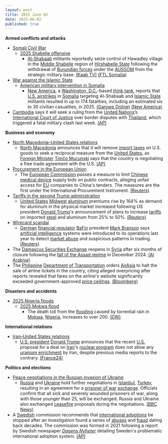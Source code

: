 ```yaml
---
layout: post
title: 2025 June 02
date: 2025-06-02
published: true
---
```



**Armed conflicts and attacks**

* [Somali Civil War](https://en.wikipedia.org/wiki/Somali_Civil_War_%282009%E2%80%93present%29 "Somali Civil War (2009–present)")
  + [2025 Shabelle offensive](https://en.wikipedia.org/wiki/2025_Shabelle_offensive "2025 Shabelle offensive")
    - [Al-Shabaab](https://en.wikipedia.org/wiki/Al-Shabaab_%28militant_group%29 "Al-Shabaab (militant group)") militants reportedly seize control of Hawadley village in the [Middle Shabelle](https://en.wikipedia.org/wiki/Middle_Shabelle "Middle Shabelle") region of [Hirshabelle State](https://en.wikipedia.org/wiki/Hirshabelle_State "Hirshabelle State") following the withdrawal of [Burundian forces](https://en.wikipedia.org/wiki/Burundi_National_Defence_Force "Burundi National Defence Force") under the [AUSSOM](https://en.wikipedia.org/wiki/African_Union_Support_and_Stabilization_Mission_in_Somalia "African Union Support and Stabilization Mission in Somalia") from the strategic military base. [(Kaab TV)](https://en.kaabtv.com/al-shabaab-militants-seize-control-of-hawadley-in-middle-shabelle-region/) [(FTL Somalia)](https://www.ftlsomalia.com/al-shabaab-seizes-hawadley-after-au-forces-withdraw/amp/)
* [War against the Islamic State](https://en.wikipedia.org/wiki/War_against_the_Islamic_State "War against the Islamic State")
  + [American military intervention in Somalia](https://en.wikipedia.org/wiki/American_military_intervention_in_Somalia_%282007%E2%80%93present%29 "American military intervention in Somalia (2007–present)")
    - [New America](https://en.wikipedia.org/wiki/New_America_%28organization%29 "New America (organization)"), a [Washington, D.C.](https://en.wikipedia.org/wiki/Washington%2C_D.C. "Washington, D.C.")-based [think tank](https://en.wikipedia.org/wiki/Think_tank "Think tank"), reports that [U.S. airstrikes](https://en.wikipedia.org/wiki/Drone_strikes_in_Somalia "Drone strikes in Somalia") in [Somalia](https://en.wikipedia.org/wiki/Somalia "Somalia") targeting Al-Shabaab and [Islamic State](https://en.wikipedia.org/wiki/Islamic_State "Islamic State") militants resulted in up to 174 fatalities, including an estimated six to 30 civilian casualties, in 2025. [(Garowe Online)](https://www.garoweonline.com/en/news/somalia/us-airstrikes-in-somalia-killed-up-to-174-people-in-2025-monitoring-group-says) [(New America)](https://www.newamerica.org/future-security/reports/americas-counterterrorism-wars/the-war-in-somalia/)
* [Cambodia](https://en.wikipedia.org/wiki/Cambodia "Cambodia") says it will seek a ruling from the [United Nations](https://en.wikipedia.org/wiki/United_Nations "United Nations")’s [International Court of Justice](https://en.wikipedia.org/wiki/International_Court_of_Justice "International Court of Justice") over border disputes with [Thailand](https://en.wikipedia.org/wiki/Thailand "Thailand"), which triggered a fatal military clash last week. [(AP)](https://apnews.com/article/cambodia-thailand-border-court-preah-vihear-dispute-ed4967fb809448ccf42542ea21de9839)

**Business and economy**

* [North Macedonia–United States relations](https://en.wikipedia.org/wiki/North_Macedonia%E2%80%93United_States_relations "North Macedonia–United States relations")
  + [North Macedonia](https://en.wikipedia.org/wiki/North_Macedonia "North Macedonia") announces that it will remove [import taxes](https://en.wikipedia.org/wiki/Import_tax "Import tax") on U.S. goods to seek a reciprocal measure from the [United States](https://en.wikipedia.org/wiki/United_States "United States"), as [Foreign Minister](https://en.wikipedia.org/wiki/Ministry_of_Foreign_Affairs_%28North_Macedonia%29 "Ministry of Foreign Affairs (North Macedonia)") [Timčo Mucunski](https://en.wikipedia.org/wiki/Tim%C4%8Do_Mucunski "Timčo Mucunski") says that the country is negotiating a free trade agreement with the U.S. [(AP)](https://apnews.com/article/north-macedonia-united-states-tariffs-trump-6ef2fed0413db8d6967ad4bb4153f05f)
* [Procurement in the European Union](https://en.wikipedia.org/wiki/Government_procurement_in_the_European_Union "Government procurement in the European Union")
  + The [European Commission](https://en.wikipedia.org/wiki/European_Commission "European Commission") passes a measure to limit [Chinese](https://en.wikipedia.org/wiki/China "China") [medical device](https://en.wikipedia.org/wiki/Medical_device "Medical device") supply bids on public contracts, alleging unfair access for [EU](https://en.wikipedia.org/wiki/EU "EU") companies to China's tenders. The measures are the first under the International Procurement Instrument. [(Reuters)](https://www.reuters.com/world/china/eu-backs-curbs-chinese-medical-device-firms-bidding-public-tenders-2025-06-02/)
* [Tariffs in the second Trump administration](https://en.wikipedia.org/wiki/Tariffs_in_the_second_Trump_administration "Tariffs in the second Trump administration")
  + [United States](https://en.wikipedia.org/wiki/United_States "United States") [Midwest](https://en.wikipedia.org/wiki/Midwestern_United_States "Midwestern United States") [aluminum](https://en.wikipedia.org/wiki/Aluminum "Aluminum") premiums rise by 164% as demand for aluminum in the physical market increased following US president [Donald Trump](https://en.wikipedia.org/wiki/Donald_Trump "Donald Trump")'s announcement of plans to increase [tariffs](https://en.wikipedia.org/wiki/Tariff "Tariff") on imported [steel](https://en.wikipedia.org/wiki/Steel "Steel") and aluminum from 25% to 50%. [(Reuters)](https://www.reuters.com/business/aluminium-premium-us-buyers-soars-after-trump-doubles-tariffs-2025-06-02/)
* [Wirecard scandal](https://en.wikipedia.org/wiki/Wirecard_scandal "Wirecard scandal")
  + [German](https://en.wikipedia.org/wiki/Germany "Germany") [financial regulator](https://en.wikipedia.org/wiki/Financial_regulator "Financial regulator") [BaFin](https://en.wikipedia.org/wiki/BaFin "BaFin") president [Mark Branson](https://en.wikipedia.org/wiki/Mark_Branson "Mark Branson") says [artificial intelligence](https://en.wikipedia.org/wiki/Artificial_intelligence "Artificial intelligence") systems were introduced to its operations last year to detect [market abuse](https://en.wikipedia.org/wiki/Market_abuse "Market abuse") and suspicious patterns in trading. [(Reuters)](https://www.reuters.com/sustainability/boards-policy-regulation/german-financial-watchdog-ai-is-helping-catch-market-abuse-2025-06-02/)
* The [Damascus Securities Exchange](https://en.wikipedia.org/wiki/Damascus_Securities_Exchange "Damascus Securities Exchange") reopens in [Syria](https://en.wikipedia.org/wiki/Syria "Syria") after six months of closure following the [fall of the Assad regime](https://en.wikipedia.org/wiki/Fall_of_the_Assad_regime "Fall of the Assad regime") in December 2024. [(Al Arabiya)](https://english.alarabiya.net/business/economy/2025/06/02/damascus-stock-exchange-reopens-after-6month-closure)
* The [Philippine](https://en.wikipedia.org/wiki/Philippine "Philippine") [Department of Transportation](https://en.wikipedia.org/wiki/Department_of_Transportation_%28Philippines%29 "Department of Transportation (Philippines)") orders [AirAsia](https://en.wikipedia.org/wiki/AirAsia "AirAsia") to halt the sale of airline tickets in the country, citing alleged overpricing after reports revealed that fares on the airline's website significantly exceeded government-approved [price ceilings](https://en.wikipedia.org/wiki/Price_ceiling "Price ceiling"). [(Bloomberg)](https://www.bloomberg.com/news/articles/2025-06-02/philippines-orders-airasia-move-shutdown-on-excessive-pricing)

**Disasters and accidents**

* [2025 Nigeria floods](https://en.wikipedia.org/wiki/2025_Nigeria_floods "2025 Nigeria floods")
  + [2025 Mokwa flood](https://en.wikipedia.org/wiki/2025_Mokwa_flood "2025 Mokwa flood")
    - The death toll from the [flooding](https://en.wikipedia.org/wiki/Flooding "Flooding") caused by torrential rain in [Mokwa](https://en.wikipedia.org/wiki/Mokwa "Mokwa"), [Nigeria](https://en.wikipedia.org/wiki/Nigeria "Nigeria"), increases to over 200. [(DW)](https://www.dw.com/en/death-toll-in-nigeria-flooding-rises-to-at-least-200/video-72755995)

**International relations**

* [Iran–United States relations](https://en.wikipedia.org/wiki/Iran%E2%80%93United_States_relations "Iran–United States relations")
  + [U.S. president](https://en.wikipedia.org/wiki/U.S._president "U.S. president") [Donald Trump](https://en.wikipedia.org/wiki/Donald_Trump "Donald Trump") announces that the recent [U.S.](https://en.wikipedia.org/wiki/U.S. "U.S.") proposal for a deal on [Iran](https://en.wikipedia.org/wiki/Iran "Iran")'s [nuclear program](https://en.wikipedia.org/wiki/Nuclear_program_of_Iran "Nuclear program of Iran") does not allow any [uranium enrichment](https://en.wikipedia.org/wiki/Enriched_uranium "Enriched uranium") by Iran, despite previous media reports to the contrary. [(France24)](https://www.france24.com/en/americas/20250602-trump-iran-uranium-enrichment-nuclear)

**Politics and elections**

* [Peace negotiations in the Russian invasion of Ukraine](https://en.wikipedia.org/wiki/Peace_negotiations_in_the_Russian_invasion_of_Ukraine "Peace negotiations in the Russian invasion of Ukraine")
  + [Russia](https://en.wikipedia.org/wiki/Russia "Russia") and [Ukraine](https://en.wikipedia.org/wiki/Ukraine "Ukraine") hold further negotiations in [Istanbul](https://en.wikipedia.org/wiki/Istanbul "Istanbul"), [Turkey](https://en.wikipedia.org/wiki/Turkiye "Turkiye"), resulting in an agreement for a [prisoner of war](https://en.wikipedia.org/wiki/Prisoner_of_war "Prisoner of war") [exchange](https://en.wikipedia.org/wiki/Prisoner_exchange "Prisoner exchange"). Officials confirm that all sick and severely wounded prisoners of war, along with those younger than 25, will be exchanged. Russia and Ukraine also exchanged [ceasefire](https://en.wikipedia.org/wiki/Ceasefire "Ceasefire") proposals during the negotiations. [(BBC News)](https://www.bbc.co.uk/news/live/cgrg7kelk45t)
* A [Swedish](https://en.wikipedia.org/wiki/Sweden "Sweden") commission recommends that [international adoptions](https://en.wikipedia.org/wiki/International_adoption "International adoption") be stopped after an investigation found a series of [abuses](https://en.wikipedia.org/wiki/Abuse "Abuse") and [fraud](https://en.wikipedia.org/wiki/Fraud "Fraud") dating back decades. The commission was formed in 2021 following a report by Swedish newspaper *[Dagens Nyheter](https://en.wikipedia.org/wiki/Dagens_Nyheter "Dagens Nyheter")* detailing Sweden's problematic international adoption system. [(AP)](https://apnews.com/article/sweden-adoption-846ce8d1fd20b680247254bc86eb4fee)
